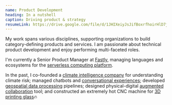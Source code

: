 ```yaml
---
name: Product Development
heading: In a nutshell
caption: Driving product & strategy
resumeLink: https://drive.google.com/file/d/1JHIXeiyJsJifBoxrfhoirHlD7jFsjiMP/view?usp=sharing
---
```

My work spans various disciplines, supporting organizations to build category-defining products and services. I am passionate about technical product development and enjoy performing multi-faceted roles.

I'm currently a Senior Product Manager at [Fastly](https://www.fastly.com/products/edge-compute), managing languages and ecosystems for the [serverless computing platform](https://www.fastly.com/products/edge-compute).

In the past, I co-founded a [climate intelligence company](https://climasens.com/) for understanding climate risk; managed chatbots and [conversational experiences](/article?name=projects%2F10-Verizon); developed [geospatial data processing](/article?name=projects%2F11-Urban-Systems-Lab) pipelines; designed physical-digital [augmented collaboration](/article?name=projects%2F09-Stickie) tool; and constructed an extremely hot CNC machine for [3D printing glass](/article?name=projects%2F07-Quartz)🔥